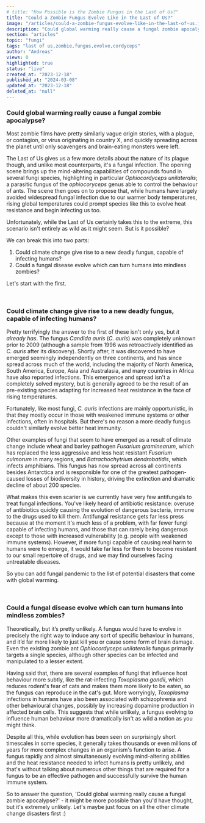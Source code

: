 ```yaml
---
# title: "How Possible is the Zombie Fungus in the Last of Us?"
title: "Could a Zombie Fungus Evolve Like in the Last of Us?"
image: "/articles/could-a-zombie-fungus-evolve-like-in-the-last-of-us.jpg"
description: "Could global warming really cause a fungal zombie apocalypse?"
section: "articles"
topic: "fungi"
tags: "last of us,zombie,fungus,evolve,cordyceps"
author: "Andreas"
views: 0
highlighted: true
status: "live"
created_at: "2023-12-18"
published_at: "2024-03-08"
updated_at: "2023-12-18"
deleted_at: "null"
---
```


### Could global warming really cause a fungal zombie apocalypse?

Most zombie films have pretty similarly vague origin stories, with a plague, or contagion, or virus originating in country X, and quickly spreading across the planet until only scavengers and brain-eating monsters were left.

The Last of Us gives us a few more details about the nature of its plague though, and unlike most counterparts, it's a fungal infection. The opening scene brings up the mind-altering capabilities of compounds found in several fungi species, highlighting in particular _Ophiocordyceps unilateralis_; a parasitic fungus of the _ophiocoryceps_ genus able to control the behaviour of ants. The scene then goes on to propose that, while humans have largely avoided widespread fungal infection due to our warmer body temperatures, rising global temperatures could prompt species like this to evolve heat resistance and begin infecting us too.

Unfortunately, while the Last of Us certainly takes this to the extreme, this scenario isn't entirely as wild as it might seem. But is it possible?
&nbsp;

We can break this into two parts:

1. Could climate change give rise to a new deadly fungus, capable of infecting humans?
2. Could a fungal disease evolve which can turn humans into mindless zombies?
&nbsp;

Let's start with the first.

&nbsp;

### Could climate change give rise to a new deadly fungus, capable of infecting humans?

Pretty terrifyingly the answer to the first of these isn't only yes, but _it already has_. The fungus _Candida auris_ (_C. auris_) was completely unknown prior to 2009 (although a sample from 1996 was retroactively identified as _C. auris_ after its discovery). Shortly after, it was discovered to have emerged seemingly independently on three continents, and has since spread across much of the world, including the majority of North America, South America, Europe, Asia and Australasia, and many countries in Africa have also reported infections. This emergence and spread isn't a completely solved mystery, but is generally agreed to be the result of an pre-existing species adapting for increased heat resistance in the face of rising temperatures.

Fortunately, like most fungi, _C. auris_ infections are mainly opportunistic, in that they mostly occur in those with weakened immune systems or other infections, often in hospitals. But there's no reason a more deadly fungus couldn't similarly evolve better heat immunity.

Other examples of fungi that seem to have emerged as a result of climate change include wheat and barley pathogen _Fusarium graminearum_, which has replaced the less aggressive and less heat resistant _Fusarium culmorum_ in many regions, and _Batrachochytrium dendrobatidis_, which infects amphibians. This fungus has now spread across all continents besides Antarctica and is responsible for one of the greatest pathogen-caused losses of biodiversity in history, driving the extinction and dramatic decline of about 200 species.

What makes this even scarier is we currently have very few antifungals to treat fungal infections. You've likely heard of antibiotic resistance: overuse of antibiotics quickly causing the evolution of dangerous bacteria, immune to the drugs used to kill them. Antifungal resistance gets far less press because at the moment it's much less of a problem, with far fewer fungi capable of infecting humans, and those that can rarely being dangerous except to those with increased vulnerability (e.g. people with weakened immune systems). However, if more fungi capable of causing real harm to humans were to emerge, it would take far less for them to become resistant to our small repertoire of drugs, and we may find ourselves facing untreatable diseases.

So you can add fungal pandemic to the list of potential disasters that come with global warming.

&nbsp;

### Could a fungal disease evolve which can turn humans into mindless zombies?

Theoretically, but it’s pretty unlikely. A fungus would have to evolve in precisely the right way to induce any sort of specific behaviour in humans, and it’d far more likely to just kill you or cause some form of brain damage. Even the existing zombie ant _Ophiocordyceps unilateralis_ fungus primarily targets a single species, although other species can be infected and manipulated to a lesser extent.

Having said that, there are several examples of fungi that influence host behaviour more subtly, like the rat-infecting _Toxoplasma gondii_, which reduces rodent's fear of cats and makes them more likely to be eaten, so the fungus can reproduce in the cat's gut. More worryingly, _Toxoplasma_ infections in humans have also been associated with schizophrenia and other behavioural changes, possibly by increasing dopamine production in affected brain cells. This suggests that while unlikely, a fungus evolving to influence human behaviour more dramatically isn't as wild a notion as you might think.

Despite all this, while evolution has been seen on surprisingly short timescales in some species, it generally takes thousands or even millions of years for more complex changes in an organism's function to arise. A fungus rapidly and almost simultaneously evolving mind-altering abilities and the heat resistance needed to infect humans is pretty unlikely, and that's without talking about numerous other things that are required for a fungus to be an effective pathogen and successfully survive the human immune system.

So to answer the question, 'Could global warming really cause a fungal zombie apocalypse?' - it might be more possible than you'd have thought, but it's extremely unlikely. Let's maybe just focus on all the other climate change disasters first :)
